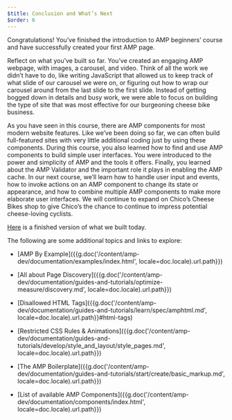 ```yaml
---
$title: Conclusion and What’s Next
$order: 6
---
```


Congratulations! You’ve finished the introduction to AMP beginners’ course and have successfully created your first AMP page.

Reflect on what you’ve built so far. You’ve created an engaging AMP webpage, with images, a carousel, and video. Think of all the work we didn’t have to do, like writing JavaScript that allowed us to keep track of what slide of our carousel we were on, or figuring out how to wrap our carousel around from the last slide to the first slide. Instead of getting bogged down in details and busy work, we were able to focus on building the type of site that was most effective for our burgeoning cheese bike business.

As you have seen in this course, there are AMP components for most modern website features.  Like we’ve been doing so far, we can often build full-featured sites with very little additional coding just by using these components.
During this course, you also learned how to find and use AMP components to build simple user interfaces. You were introduced to the power and simplicity of AMP and the tools it offers. Finally, you learned about the AMP Validator and the important role it plays in enabling the AMP cache.
In our next course, we’ll learn how to handle user input and events, how to invoke actions on an AMP component to change its state or appearance, and how to combine multiple AMP components to make more elaborate user interfaces. We will continue to expand on Chico’s Cheese Bikes shop to give Chico’s the chance to continue to impress potential cheese-loving cyclists.

[Here](https://aquamarine-baritone.glitch.me/) is a finished version of what we built today.

The following are some additional topics and links to explore:

- [AMP By Example]({{g.doc('/content/amp-dev/documentation/examples/index.html', locale=doc.locale).url.path}})

- [All about Page Discovery]({{g.doc('/content/amp-dev/documentation/guides-and-tutorials/optimize-measure/discovery.md', locale=doc.locale).url.path}})

- [Disallowed HTML Tags]({{g.doc('/content/amp-dev/documentation/guides-and-tutorials/learn/spec/amphtml.md', locale=doc.locale).url.path}}#html-tags)

- [Restricted CSS Rules & Animations]({{g.doc('/content/amp-dev/documentation/guides-and-tutorials/develop/style_and_layout/style_pages.md', locale=doc.locale).url.path}})

- [The AMP Boilerplate]({{g.doc('/content/amp-dev/documentation/guides-and-tutorials/start/create/basic_markup.md', locale=doc.locale).url.path}})

- [List of available AMP Components]({{g.doc('/content/amp-dev/documentation/components/index.html', locale=doc.locale).url.path}})
